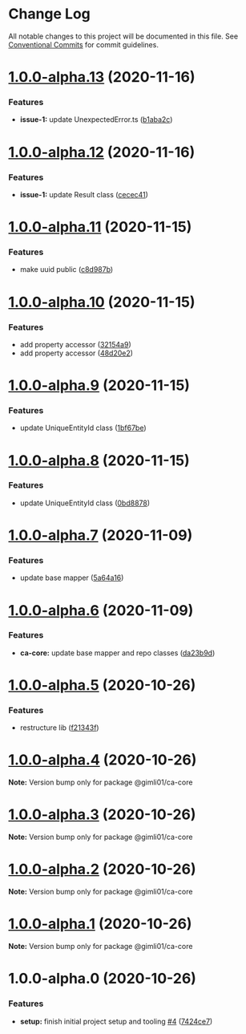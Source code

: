 # Change Log

All notable changes to this project will be documented in this file.
See [Conventional Commits](https://conventionalcommits.org) for commit guidelines.

# [1.0.0-alpha.13](https://github.com-gimli01/gimli01/clean-architecture/compare/@gimli01/ca-core@1.0.0-alpha.12...@gimli01/ca-core@1.0.0-alpha.13) (2020-11-16)


### Features

* **issue-1:** update UnexpectedError.ts ([b1aba2c](https://github.com-gimli01/gimli01/clean-architecture/commit/b1aba2cf29841ec6625d3c99f7f5e59db5748dc2))





# [1.0.0-alpha.12](https://github.com-gimli01/gimli01/clean-architecture/compare/@gimli01/ca-core@1.0.0-alpha.11...@gimli01/ca-core@1.0.0-alpha.12) (2020-11-16)


### Features

* **issue-1:** update Result class ([cecec41](https://github.com-gimli01/gimli01/clean-architecture/commit/cecec410b862309b0b3928fcb8d7092b06d29fa1))





# [1.0.0-alpha.11](https://github.com-gimli01/gimli01/clean-architecture/compare/@gimli01/ca-core@1.0.0-alpha.10...@gimli01/ca-core@1.0.0-alpha.11) (2020-11-15)


### Features

* make uuid public ([c8d987b](https://github.com-gimli01/gimli01/clean-architecture/commit/c8d987bdad6de3048f0a5e36fbb865b575c1761c))





# [1.0.0-alpha.10](https://github.com-gimli01/gimli01/clean-architecture/compare/@gimli01/ca-core@1.0.0-alpha.9...@gimli01/ca-core@1.0.0-alpha.10) (2020-11-15)


### Features

* add property accessor ([32154a9](https://github.com-gimli01/gimli01/clean-architecture/commit/32154a9ab88678b4e4f057d62217aca815a08375))
* add property accessor ([48d20e2](https://github.com-gimli01/gimli01/clean-architecture/commit/48d20e25fee7c3918f02262dea5752e9e29024d9))





# [1.0.0-alpha.9](https://github.com-gimli01/gimli01/clean-architecture/compare/@gimli01/ca-core@1.0.0-alpha.8...@gimli01/ca-core@1.0.0-alpha.9) (2020-11-15)


### Features

* update UniqueEntityId class ([1bf67be](https://github.com-gimli01/gimli01/clean-architecture/commit/1bf67be7e107d1da50882deaded20b439897fb81))





# [1.0.0-alpha.8](https://github.com-gimli01/gimli01/clean-architecture/compare/@gimli01/ca-core@1.0.0-alpha.7...@gimli01/ca-core@1.0.0-alpha.8) (2020-11-15)


### Features

* update UniqueEntityId class ([0bd8878](https://github.com-gimli01/gimli01/clean-architecture/commit/0bd88789025f9cdfbf7f3c53a91f87a1bd9d4c6c))





# [1.0.0-alpha.7](https://github.com-gimli01/gimli01/clean-architecture/compare/@gimli01/ca-core@1.0.0-alpha.6...@gimli01/ca-core@1.0.0-alpha.7) (2020-11-09)


### Features

* update base mapper ([5a64a16](https://github.com-gimli01/gimli01/clean-architecture/commit/5a64a16e970b15e9ab6366e7b61016ab69e30b4f))





# [1.0.0-alpha.6](https://github.com-gimli01/gimli01/clean-architecture/compare/@gimli01/ca-core@1.0.0-alpha.5...@gimli01/ca-core@1.0.0-alpha.6) (2020-11-09)


### Features

* **ca-core:** update base mapper and repo classes ([da23b9d](https://github.com-gimli01/gimli01/clean-architecture/commit/da23b9defdb80b93d950cb362097aa123dc99606))





# [1.0.0-alpha.5](https://github.com-gimli01/gimli01/clean-architecture/compare/@gimli01/ca-core@1.0.0-alpha.4...@gimli01/ca-core@1.0.0-alpha.5) (2020-10-26)


### Features

* restructure lib ([f21343f](https://github.com-gimli01/gimli01/clean-architecture/commit/f21343f537373e87f1718719490c4d90d47d88cb))





# [1.0.0-alpha.4](https://github.com-gimli01/gimli01/clean-architecture/compare/@gimli01/ca-core@1.0.0-alpha.3...@gimli01/ca-core@1.0.0-alpha.4) (2020-10-26)

**Note:** Version bump only for package @gimli01/ca-core





# [1.0.0-alpha.3](https://github.com-gimli01/gimli01/clean-architecture/compare/@gimli01/ca-core@1.0.0-alpha.2...@gimli01/ca-core@1.0.0-alpha.3) (2020-10-26)

**Note:** Version bump only for package @gimli01/ca-core





# [1.0.0-alpha.2](https://github.com-gimli01/gimli01/clean-architecture/compare/@gimli01/ca-core@1.0.0-alpha.1...@gimli01/ca-core@1.0.0-alpha.2) (2020-10-26)

**Note:** Version bump only for package @gimli01/ca-core





# [1.0.0-alpha.1](https://github.com-gimli01/gimli01/clean-architecture/compare/@gimli01/ca-core@1.0.0-alpha.0...@gimli01/ca-core@1.0.0-alpha.1) (2020-10-26)

**Note:** Version bump only for package @gimli01/ca-core





# 1.0.0-alpha.0 (2020-10-26)


### Features

* **setup:** finish initial project setup and tooling [#4](https://github.com-gimli01/gimli01/clean-architecture/issues/4) ([7424ce7](https://github.com-gimli01/gimli01/clean-architecture/commit/7424ce777296970c84e43083d7de14f07a36f5bc))
